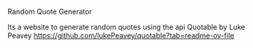 Random Quote Generator


Its a website to generate random quotes using the api Quotable by Luke Peavey https://github.com/lukePeavey/quotable?tab=readme-ov-file
